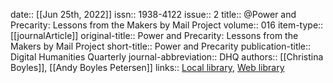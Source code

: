 date:: [[Jun 25th, 2022]]
issn:: 1938-4122
issue:: 2
title:: @Power and Precarity: Lessons from the Makers by Mail Project
volume:: 016
item-type:: [[journalArticle]]
original-title:: Power and Precarity: Lessons from the Makers by Mail Project
short-title:: Power and Precarity
publication-title:: Digital Humanities Quarterly
journal-abbreviation:: DHQ
authors:: [[Christina Boyles]], [[Andy Boyles Petersen]]
links:: [Local library](zotero://select/groups/2386895/items/SVDH27WU), [Web library](https://www.zotero.org/groups/2386895/items/SVDH27WU)

